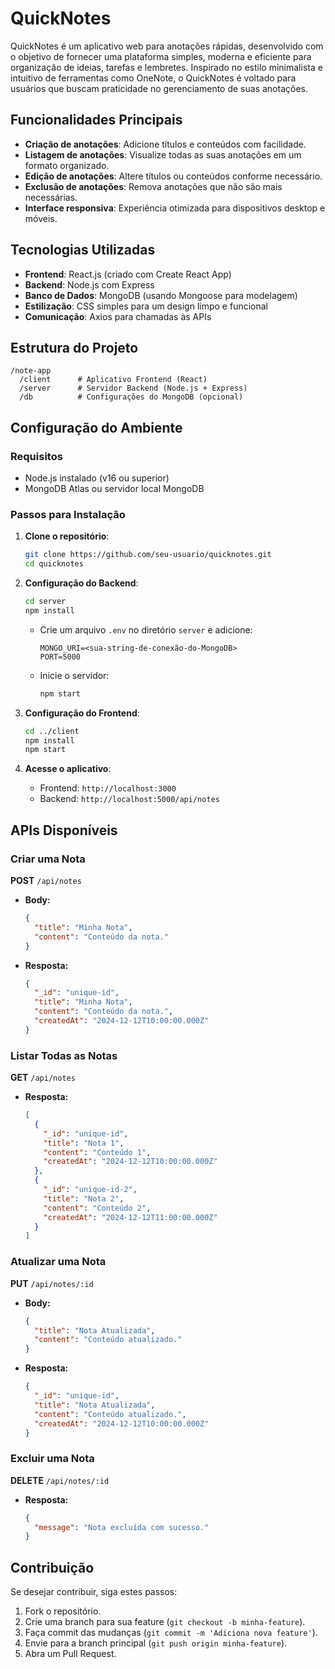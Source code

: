 # QuickNotes

QuickNotes é um aplicativo web para anotações rápidas, desenvolvido com o objetivo de fornecer uma plataforma simples, moderna e eficiente para organização de ideias, tarefas e lembretes. Inspirado no estilo minimalista e intuitivo de ferramentas como OneNote, o QuickNotes é voltado para usuários que buscam praticidade no gerenciamento de suas anotações.

## Funcionalidades Principais
- **Criação de anotações**: Adicione títulos e conteúdos com facilidade.
- **Listagem de anotações**: Visualize todas as suas anotações em um formato organizado.
- **Edição de anotações**: Altere títulos ou conteúdos conforme necessário.
- **Exclusão de anotações**: Remova anotações que não são mais necessárias.
- **Interface responsiva**: Experiência otimizada para dispositivos desktop e móveis.

## Tecnologias Utilizadas
- **Frontend**: React.js (criado com Create React App)
- **Backend**: Node.js com Express
- **Banco de Dados**: MongoDB (usando Mongoose para modelagem)
- **Estilização**: CSS simples para um design limpo e funcional
- **Comunicação**: Axios para chamadas às APIs

## Estrutura do Projeto
```
/note-app
  /client      # Aplicativo Frontend (React)
  /server      # Servidor Backend (Node.js + Express)
  /db          # Configurações do MongoDB (opcional)
```

## Configuração do Ambiente

### Requisitos
- Node.js instalado (v16 ou superior)
- MongoDB Atlas ou servidor local MongoDB

### Passos para Instalação

1. **Clone o repositório**:
   ```bash
   git clone https://github.com/seu-usuario/quicknotes.git
   cd quicknotes
   ```

2. **Configuração do Backend**:
   ```bash
   cd server
   npm install
   ```
   - Crie um arquivo `.env` no diretório `server` e adicione:
     ```env
     MONGO_URI=<sua-string-de-conexão-do-MongoDB>
     PORT=5000
     ```
   - Inicie o servidor:
     ```bash
     npm start
     ```

3. **Configuração do Frontend**:
   ```bash
   cd ../client
   npm install
   npm start
   ```

4. **Acesse o aplicativo**:
   - Frontend: `http://localhost:3000`
   - Backend: `http://localhost:5000/api/notes`

## APIs Disponíveis

### Criar uma Nota
**POST** `/api/notes`
- **Body:**
  ```json
  {
    "title": "Minha Nota",
    "content": "Conteúdo da nota."
  }
  ```
- **Resposta:**
  ```json
  {
    "_id": "unique-id",
    "title": "Minha Nota",
    "content": "Conteúdo da nota.",
    "createdAt": "2024-12-12T10:00:00.000Z"
  }
  ```

### Listar Todas as Notas
**GET** `/api/notes`
- **Resposta:**
  ```json
  [
    {
      "_id": "unique-id",
      "title": "Nota 1",
      "content": "Conteúdo 1",
      "createdAt": "2024-12-12T10:00:00.000Z"
    },
    {
      "_id": "unique-id-2",
      "title": "Nota 2",
      "content": "Conteúdo 2",
      "createdAt": "2024-12-12T11:00:00.000Z"
    }
  ]
  ```

### Atualizar uma Nota
**PUT** `/api/notes/:id`
- **Body:**
  ```json
  {
    "title": "Nota Atualizada",
    "content": "Conteúdo atualizado."
  }
  ```
- **Resposta:**
  ```json
  {
    "_id": "unique-id",
    "title": "Nota Atualizada",
    "content": "Conteúdo atualizado.",
    "createdAt": "2024-12-12T10:00:00.000Z"
  }
  ```

### Excluir uma Nota
**DELETE** `/api/notes/:id`
- **Resposta:**
  ```json
  {
    "message": "Nota excluída com sucesso."
  }
  ```

## Contribuição
Se desejar contribuir, siga estes passos:
1. Fork o repositório.
2. Crie uma branch para sua feature (`git checkout -b minha-feature`).
3. Faça commit das mudanças (`git commit -m 'Adiciona nova feature'`).
4. Envie para a branch principal (`git push origin minha-feature`).
5. Abra um Pull Request.


